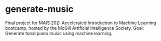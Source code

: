# generate-music
Final project for MAIS 202: Accelerated Introduction to Machine Learning bootcamp, hosted by the McGill Artificial Intelligence Society.
Goal: Generate tonal piano music using machine learning. 
